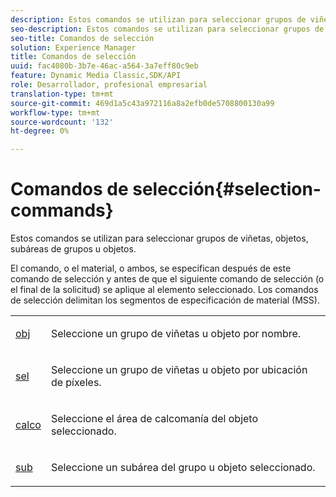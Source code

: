 ```yaml
---
description: Estos comandos se utilizan para seleccionar grupos de viñetas, objetos, subáreas de grupos u objetos.
seo-description: Estos comandos se utilizan para seleccionar grupos de viñetas, objetos, subáreas de grupos u objetos.
seo-title: Comandos de selección
solution: Experience Manager
title: Comandos de selección
uuid: fac4080b-3b7e-46ac-a564-3a7eff80c9eb
feature: Dynamic Media Classic,SDK/API
role: Desarrollador, profesional empresarial
translation-type: tm+mt
source-git-commit: 469d1a5c43a972116a8a2efb0de5708800130a99
workflow-type: tm+mt
source-wordcount: '132'
ht-degree: 0%

---
```



# Comandos de selección{#selection-commands}

Estos comandos se utilizan para seleccionar grupos de viñetas, objetos, subáreas de grupos u objetos.

El comando, o el material, o ambos, se especifican después de este comando de selección y antes de que el siguiente comando de selección (o el final de la solicitud) se aplique al elemento seleccionado. Los comandos de selección delimitan los segmentos de especificación de material (MSS).

<table id="simpletable_028957E516644FE8A7B1BC056A32FCD1"> 
 <tr class="strow"> 
  <td class="stentry"> <p><span class="codeph"> <a href="../../../../../../ir-api/http-protocol/image-rendering-api-ref/c-ir-http-protocol-ref/c-ir-http-protocol-command-reference/r-ir-obj.md#reference-31e7dac7931b4e0eb3c7589f120a1e6a" type="reference" format="dita" scope="local"> obj</a> </span> </p></td> 
  <td class="stentry"> <p>Seleccione un grupo de viñetas u objeto por nombre. </p></td> 
 </tr> 
 <tr class="strow"> 
  <td class="stentry"> <p><span class="codeph"> <a href="../../../../../../ir-api/http-protocol/image-rendering-api-ref/c-ir-http-protocol-ref/c-ir-http-protocol-command-reference/r-ir-sel.md#reference-01322c58d414481385c29fcdd27a090b" type="reference" format="dita" scope="local"> sel</a></span> </p></td> 
  <td class="stentry"> <p>Seleccione un grupo de viñetas u objeto por ubicación de píxeles. </p></td> 
 </tr> 
 <tr class="strow"> 
  <td class="stentry"> <p><span class="codeph"> <a href="../../../../../../ir-api/http-protocol/image-rendering-api-ref/c-ir-http-protocol-ref/c-ir-http-protocol-command-reference/r-ir-decal.md#reference-3a5f1adc7fe24c91aa5655d64038e857" type="reference" format="dita" scope="local"> calco</a></span> </p></td> 
  <td class="stentry"> <p>Seleccione el área de calcomanía del objeto seleccionado. </p></td> 
 </tr> 
 <tr class="strow"> 
  <td class="stentry"> <p><span class="codeph"> <a href="../../../../../../ir-api/http-protocol/image-rendering-api-ref/c-ir-http-protocol-ref/c-ir-http-protocol-command-reference/r-ir-sub.md#reference-3cedba817f3c401495ba32bd1bf9b383" type="reference" format="dita" scope="local"> sub</a></span> </p></td> 
  <td class="stentry"> <p>Seleccione un subárea del grupo u objeto seleccionado. </p></td> 
 </tr> 
</table>

